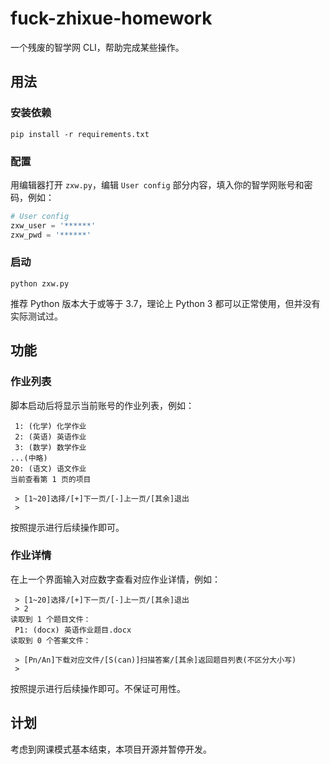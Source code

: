 # fuck-zhixue-homework

一个残废的智学网 CLI，帮助完成某些操作。

## 用法

### 安装依赖

```shell
pip install -r requirements.txt
```

### 配置

用编辑器打开 `zxw.py`，编辑 `User config` 部分内容，填入你的智学网账号和密码，例如：

```python
# User config
zxw_user = '******'
zxw_pwd = '******'
```

### 启动

```shell
python zxw.py
```

推荐 Python 版本大于或等于 3.7，理论上 Python 3 都可以正常使用，但并没有实际测试过。

## 功能

### 作业列表

脚本启动后将显示当前账号的作业列表，例如：

```text
 1: (化学) 化学作业
 2: (英语) 英语作业
 3: (数学) 数学作业
...(中略)
20: (语文) 语文作业
当前查看第 1 页的项目

 > [1~20]选择/[+]下一页/[-]上一页/[其余]退出
 >
```

按照提示进行后续操作即可。

### 作业详情

在上一个界面输入对应数字查看对应作业详情，例如：

```text
 > [1~20]选择/[+]下一页/[-]上一页/[其余]退出
 > 2
读取到 1 个题目文件：
 P1: (docx) 英语作业题目.docx
读取到 0 个答案文件：

 > [Pn/An]下载对应文件/[S(can)]扫描答案/[其余]返回题目列表(不区分大小写)
 >
```

按照提示进行后续操作即可。不保证可用性。

## 计划

考虑到网课模式基本结束，本项目开源并暂停开发。
